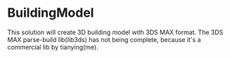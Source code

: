 # BuildingModel
This solution will create 3D building model with 3DS MAX format.
The 3DS MAX parse-build lib(lib3ds) has not being complete, because it's a commercial lib by tianying(me).
